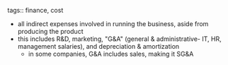 tags:: finance, cost

- all indirect expenses involved in running the business, aside from producing the product
- this includes R&D, marketing, "G&A" (general & administrative- IT, HR, management salaries), and depreciation & amortization
	- in some companies, G&A includes sales, making it SG&A